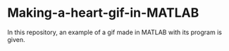 # Making-a-heart-gif-in-MATLAB
In this repository, an example of a gif made in MATLAB with its program is given.
